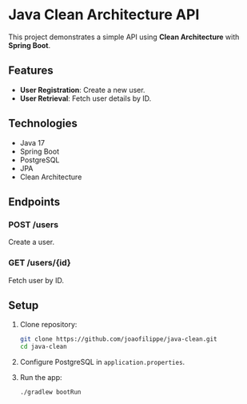 # Java Clean Architecture API

This project demonstrates a simple API using **Clean Architecture** with **Spring Boot**.

## Features
- **User Registration**: Create a new user.
- **User Retrieval**: Fetch user details by ID.

## Technologies
- Java 17
- Spring Boot
- PostgreSQL
- JPA
- Clean Architecture

## Endpoints

### POST /users
Create a user.

### GET /users/{id}
Fetch user by ID.

## Setup

1. Clone repository:
   ```bash
   git clone https://github.com/joaofilippe/java-clean.git
   cd java-clean
   ```

2. Configure PostgreSQL in `application.properties`.

3. Run the app:
   ```bash
   ./gradlew bootRun
   ```
   
